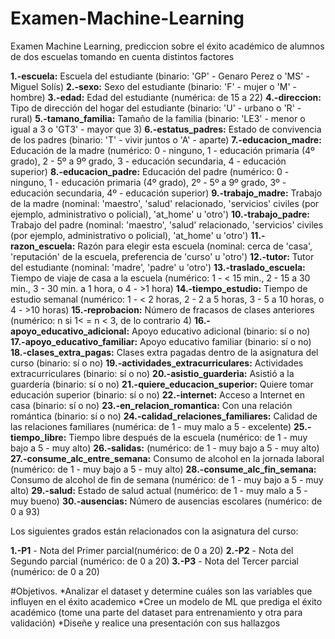 # Examen-Machine-Learning
Examen Machine Learning, prediccion sobre el éxito académico de alumnos de dos escuelas tomando en cuenta distintos factores

**1.-escuela:**
      Escuela del estudiante (binario: 'GP' - Genaro Perez o 'MS' - Miguel Solís)
**2.-sexo:**
      Sexo del estudiante (binario: 'F' - mujer o 'M' - hombre)
**3.-edad:**
      Edad del estudiante (numérica: de 15 a 22)
**4.-direccion:**
      Tipo de dirección del hogar del estudiante (binario: 'U' - urbano o 'R' - rural)
**5.-tamano_familia:**
      Tamaño de la familia (binario: 'LE3' - menor o igual a 3 o 'GT3' - mayor que 3)
**6.-estatus_padres:**
      Estado de convivencia de los padres (binario: 'T' - vivir juntos o 'A' - aparte)
**7.-educacion_madre:**
      Educación de la madre (numérico: 0 - ninguno, 1 - educación primaria (4º grado), 2 - 5º a 9º grado, 3 - educación secundaria, 4 - educación superior)
**8.-educacion_padre:**
      Educación del padre (numérico: 0 - ninguno, 1 - educación primaria (4º grado), 2º - 5º a 9º grado, 3º - educación secundaria, 4º - educación superior)
**9.-trabajo_madre:**
      Trabajo de la madre (nominal: 'maestro', 'salud' relacionado, 'servicios' civiles (por ejemplo, administrativo o policial), 'at_home' u 'otro')
**10.-trabajo_padre:**
      Trabajo del padre (nominal: 'maestro', 'salud' relacionado, 'servicios' civiles (por ejemplo, administrativo o policial), 'at_home' u 'otro')
**11.-razon_escuela:**
      Razón para elegir esta escuela (nominal: cerca de 'casa', 'reputación' de la escuela, preferencia de 'curso' u 'otro')
**12.-tutor:**
      Tutor del estudiante (nominal: 'madre', 'padre' u 'otro')
**13.-traslado_escuela:**
      Tiempo de viaje de casa a la escuela (numérico: 1 - < 15 min., 2 - 15 a 30 min., 3 - 30 min. a 1 hora, o 4 - >1 hora)
**14.-tiempo_estudio:**
      Tiempo de estudio semanal (numérico: 1 - < 2 horas, 2 - 2 a 5 horas, 3 - 5 a 10 horas, o 4 - >10 horas)
**15.-reprobacion:**
      Número de fracasos de clases anteriores (numérico: n si 1< = n < 3, de lo contrario 4)
**16.-apoyo_educativo_adicional:**
      Apoyo educativo adicional (binario: sí o no)
**17.-apoyo_educativo_familiar:**
      Apoyo educativo familiar (binario: sí o no)
**18.-clases_extra_pagas:**
      Clases extra pagadas dentro de la asignatura del curso (binario: sí o no)
**19.-actividades_extracurriculares:**
      Actividades extracurriculares (binario: sí o no)
**20.-asistio_guarderia:**
      Asistió a la guardería (binario: sí o no)
**21.-quiere_educacion_superior:**
      Quiere tomar educación superior (binario: sí o no)
**22.-internet:**
      Acceso a Internet en casa (binario: sí o no)
**23.-en_relacion_romantica:**
      Con una relación romántica (binario: sí o no)
**24.-calidad_relaciones_familiares:**
      Calidad de las relaciones familiares (numérica: de 1 - muy malo a 5 - excelente)
**25.-tiempo_libre:**
      Tiempo libre después de la escuela (numérico: de 1 - muy bajo a 5 - muy alto)
**26.-salidas:**
      (numérico: de 1 - muy bajo a 5 - muy alto)
**27.-consume_alc_entre_semana:**
      Consumo de alcohol en la jornada laboral (numérico: de 1 - muy bajo a 5 - muy alto)
**28.-consume_alc_fin_semana:**
      Consumo de alcohol de fin de semana (numérico: de 1 - muy bajo a 5 - muy alto)
**29.-salud:**
      Estado de salud actual (numérico: de 1 - muy malo a 5 - muy bueno)
**30.-ausencias:**
      Número de ausencias escolares (numérico: de 0 a 93)

Los siguientes grados están relacionados con la asignatura del curso:

  **1.-P1** - Nota del Primer parcial(numérico: de 0 a 20)
  **2.-P2** - Nota del Segundo parcial (numérico: de 0 a 20)
  **3.-P3** - Nota del Tercer parcial (numérico: de 0 a 20)

#Objetivos.
    *Analizar el dataset y determine cuáles son las variables que influyen en el éxito academico
    *Cree un modelo de ML que prediga el éxito académico (tome una parte del dataset para entrenamiento y otra para validación)
    *Diseñe y realice una presentación con sus hallazgos




